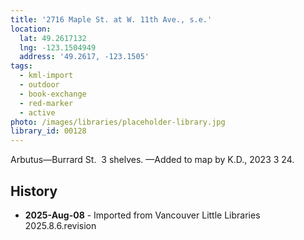```yaml
---
title: '2716 Maple St. at W. 11th Ave., s.e.'
location:
  lat: 49.2617132
  lng: -123.1504949
  address: '49.2617, -123.1505'
tags:
  - kml-import
  - outdoor
  - book-exchange
  - red-marker
  - active
photo: /images/libraries/placeholder-library.jpg
library_id: 00128
---
```

Arbutus—Burrard St.  3 shelves.
—Added to map by K.D., 2023 3 24.  

## History
- **2025-Aug-08** - Imported from Vancouver Little Libraries 2025.8.6.revision
